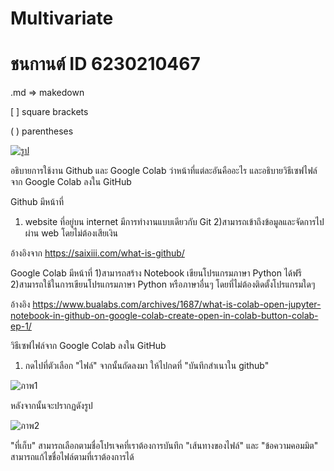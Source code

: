# Multivariate

# ชนกานต์ ID 6230210467

.md => makedown

[ ] square brackets

( ) parentheses

[
![รูป](https://user-images.githubusercontent.com/76930923/103563018-a3124a80-4eee-11eb-9961-dace61eee012.jpeg)
](url)

อธิบายการใช้งาน Github และ Google Colab ว่าหน้าที่แต่ละอันคืออะไร และอธิบายวิธีเซฟไฟล์จาก Google Colab ลงใน GitHub

Github 
 มีหน้าที่ 
1) website ที่อยู่บน internet มีการทำงานแบบเดียวกับ Git 
2)สามารถเข้าถึงข้อมูลและจัดการไปผ่าน web โดยไม่ต้องเสียเงิน 

อ้างอิงจาก https://saixiii.com/what-is-github/

Google Colab 
 มีหน้าที่ 
 1)สามารถสร้าง Notebook เขียนโปรแกรมภาษา Python ได้ฟรี 
 2)สามารถใช้ในการเขียนโปรแกรมภาษา Python หรือภาษาอื่นๆ โดยที่ไม่ต้องติดตั้งโปรแกรมใดๆ
 
 อ้างอิง https://www.bualabs.com/archives/1687/what-is-colab-open-jupyter-notebook-in-github-on-google-colab-create-open-in-colab-button-colab-ep-1/
 
 
 วิธีเซฟไฟล์จาก Google Colab ลงใน GitHub
 
 

 1) กดไปที่ตัวเลือก "ไฟล์" จากนั้นถัดลงมา ให้ไปกดที่ "บันทึกสำเนาใน github"
 
![ภาพ1](https://user-images.githubusercontent.com/76930923/103565310-b8897380-4ef2-11eb-8efd-018da97c92d8.jpeg)


หลังจากนั้นจะปรากฏดังรูป 


![ภาพ2](https://user-images.githubusercontent.com/76930923/103565569-233aaf00-4ef3-11eb-9b06-0a57df62e06e.jpeg)


"ที่เก็บ" สามารถเลือกตามชื่อโปรเจคที่เราต้องการบันทึก
"เส้นทางของไฟล์" และ "ข้อความคอมมิต" สามารถแก้ไขชื่อไฟล์ตามที่เราต้องการได้ 













 
 
